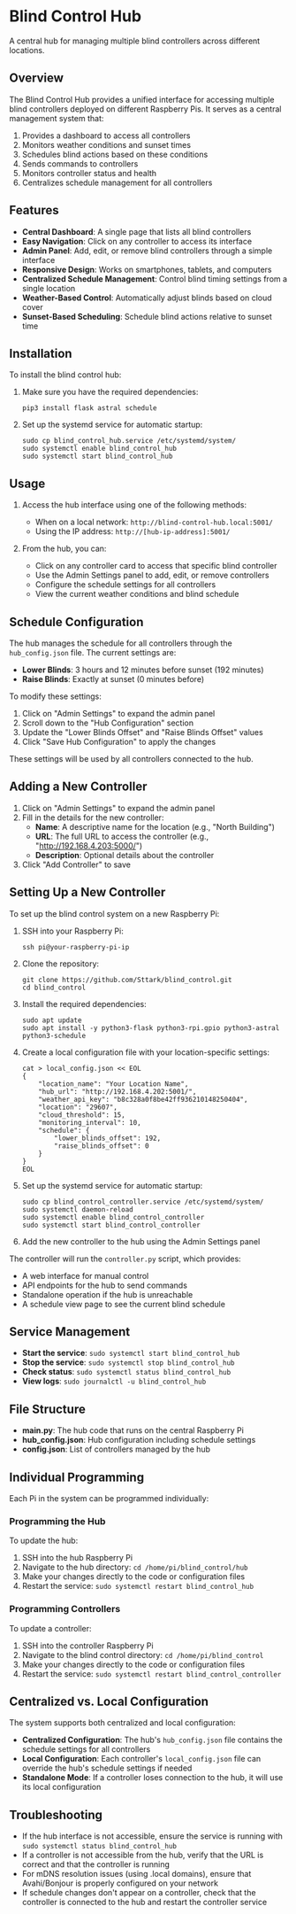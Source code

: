 # Blind Control Hub

A central hub for managing multiple blind controllers across different locations.

## Overview

The Blind Control Hub provides a unified interface for accessing multiple blind controllers deployed on different Raspberry Pis. It serves as a central management system that:

1. Provides a dashboard to access all controllers
2. Monitors weather conditions and sunset times
3. Schedules blind actions based on these conditions
4. Sends commands to controllers
5. Monitors controller status and health
6. Centralizes schedule management for all controllers

## Features

- **Central Dashboard**: A single page that lists all blind controllers
- **Easy Navigation**: Click on any controller to access its interface
- **Admin Panel**: Add, edit, or remove blind controllers through a simple interface
- **Responsive Design**: Works on smartphones, tablets, and computers
- **Centralized Schedule Management**: Control blind timing settings from a single location
- **Weather-Based Control**: Automatically adjust blinds based on cloud cover
- **Sunset-Based Scheduling**: Schedule blind actions relative to sunset time

## Installation

To install the blind control hub:

1. Make sure you have the required dependencies:
   ```
   pip3 install flask astral schedule
   ```

2. Set up the systemd service for automatic startup:
   ```
   sudo cp blind_control_hub.service /etc/systemd/system/
   sudo systemctl enable blind_control_hub
   sudo systemctl start blind_control_hub
   ```

## Usage

1. Access the hub interface using one of the following methods:
   - When on a local network: `http://blind-control-hub.local:5001/`
   - Using the IP address: `http://[hub-ip-address]:5001/`

2. From the hub, you can:
   - Click on any controller card to access that specific blind controller
   - Use the Admin Settings panel to add, edit, or remove controllers
   - Configure the schedule settings for all controllers
   - View the current weather conditions and blind schedule

## Schedule Configuration

The hub manages the schedule for all controllers through the `hub_config.json` file. The current settings are:

- **Lower Blinds**: 3 hours and 12 minutes before sunset (192 minutes)
- **Raise Blinds**: Exactly at sunset (0 minutes before)

To modify these settings:

1. Click on "Admin Settings" to expand the admin panel
2. Scroll down to the "Hub Configuration" section
3. Update the "Lower Blinds Offset" and "Raise Blinds Offset" values
4. Click "Save Hub Configuration" to apply the changes

These settings will be used by all controllers connected to the hub.

## Adding a New Controller

1. Click on "Admin Settings" to expand the admin panel
2. Fill in the details for the new controller:
   - **Name**: A descriptive name for the location (e.g., "North Building")
   - **URL**: The full URL to access the controller (e.g., "http://192.168.4.203:5000/")
   - **Description**: Optional details about the controller
3. Click "Add Controller" to save

## Setting Up a New Controller

To set up the blind control system on a new Raspberry Pi:

1. SSH into your Raspberry Pi:
   ```
   ssh pi@your-raspberry-pi-ip
   ```

2. Clone the repository:
   ```
   git clone https://github.com/Sttark/blind_control.git
   cd blind_control
   ```

3. Install the required dependencies:
   ```
   sudo apt update
   sudo apt install -y python3-flask python3-rpi.gpio python3-astral python3-schedule
   ```

4. Create a local configuration file with your location-specific settings:
   ```
   cat > local_config.json << EOL
   {
       "location_name": "Your Location Name",
       "hub_url": "http://192.168.4.202:5001/",
       "weather_api_key": "b8c328a0f8be42ff936210148250404",
       "location": "29607",
       "cloud_threshold": 15,
       "monitoring_interval": 10,
       "schedule": {
           "lower_blinds_offset": 192,
           "raise_blinds_offset": 0
       }
   }
   EOL
   ```

5. Set up the systemd service for automatic startup:
   ```
   sudo cp blind_control_controller.service /etc/systemd/system/
   sudo systemctl daemon-reload
   sudo systemctl enable blind_control_controller
   sudo systemctl start blind_control_controller
   ```

6. Add the new controller to the hub using the Admin Settings panel

The controller will run the `controller.py` script, which provides:
- A web interface for manual control
- API endpoints for the hub to send commands
- Standalone operation if the hub is unreachable
- A schedule view page to see the current blind schedule

## Service Management

- **Start the service**: `sudo systemctl start blind_control_hub`
- **Stop the service**: `sudo systemctl stop blind_control_hub`
- **Check status**: `sudo systemctl status blind_control_hub`
- **View logs**: `sudo journalctl -u blind_control_hub`

## File Structure

- **main.py**: The hub code that runs on the central Raspberry Pi
- **hub_config.json**: Hub configuration including schedule settings
- **config.json**: List of controllers managed by the hub

## Individual Programming

Each Pi in the system can be programmed individually:

### Programming the Hub

To update the hub:

1. SSH into the hub Raspberry Pi
2. Navigate to the hub directory: `cd /home/pi/blind_control/hub`
3. Make your changes directly to the code or configuration files
4. Restart the service: `sudo systemctl restart blind_control_hub`

### Programming Controllers

To update a controller:

1. SSH into the controller Raspberry Pi
2. Navigate to the blind control directory: `cd /home/pi/blind_control`
3. Make your changes directly to the code or configuration files
4. Restart the service: `sudo systemctl restart blind_control_controller`

## Centralized vs. Local Configuration

The system supports both centralized and local configuration:

- **Centralized Configuration**: The hub's `hub_config.json` file contains the schedule settings for all controllers
- **Local Configuration**: Each controller's `local_config.json` file can override the hub's schedule settings if needed
- **Standalone Mode**: If a controller loses connection to the hub, it will use its local configuration

## Troubleshooting

- If the hub interface is not accessible, ensure the service is running with `sudo systemctl status blind_control_hub`
- If a controller is not accessible from the hub, verify that the URL is correct and that the controller is running
- For mDNS resolution issues (using .local domains), ensure that Avahi/Bonjour is properly configured on your network
- If schedule changes don't appear on a controller, check that the controller is connected to the hub and restart the controller service
